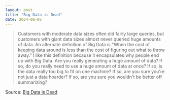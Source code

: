 ```yaml
---
layout: post
title: "Big Data is Dead"
date: 2024-06-05
---
```


> Customers with moderate data sizes often did fairly large queries, but
customers with giant data sizes almost never queried huge amounts of data.
An alternate definition of Big Data is "When the cost of keeping data
around is less than the cost of figuring out what to throw away." I like
this definition because it encapsulates why people end up with Big Data.
Are you really generating a huge amount of data? If so, do you really need
to use a huge amount of data at once? If so, is the data really too big to
fit on one machine? If so, are you sure you're not just a data hoarder? If
so, are you sure you wouldn't be better off summarizing?

Source: [Big Data is Dead](https://motherduck.com/blog/big-data-is-dead/)

